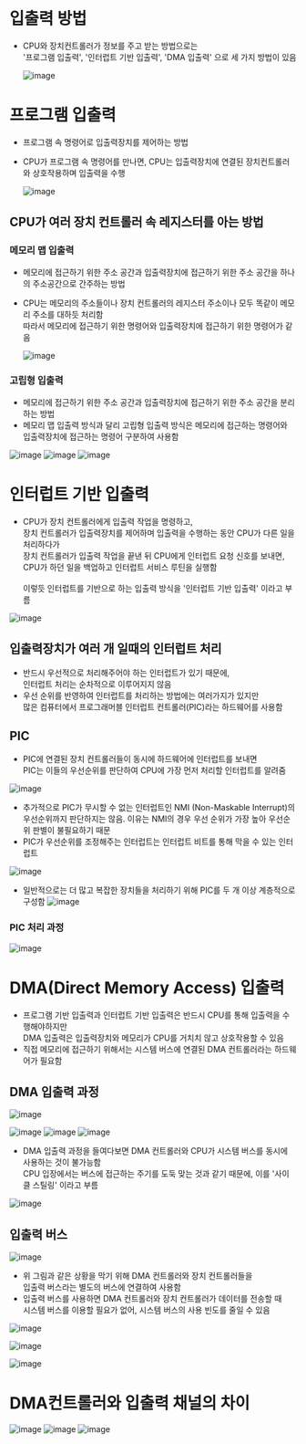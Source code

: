 # 입출력 방법
- CPU와 장치컨트롤러가 정보를 주고 받는 방법으로는 <br>
  '프로그램 입출력', '인터럽트 기반 입출력', 'DMA 입출력' 으로 세 가지 방법이 있음

  ![image](https://github.com/user-attachments/assets/d1f07c28-a4e4-4e0d-b67b-ac8a862a25f5)

# 프로그램 입출력
- 프로그램 속 명령어로 입출력장치를 제어하는 방법
- CPU가 프로그램 속 명령어를 만나면, CPU는 입출력장치에 연결된 장치컨트롤러와 상호작용하며 입출력을 수행

  ![image](https://github.com/user-attachments/assets/430c26a5-abee-419d-b862-ecbba766bfb8)

## CPU가 여러 장치 컨트롤러 속 레지스터를 아는 방법

### 메모리 맵 입출력
- 메모리에 접근하기 위한 주소 공간과 입출력장치에 접근하기 위한 주소 공간을 하나의 주소공간으로 간주하는 방법
- CPU는 메모리의 주소들이나 장치 컨트롤러의 레지스터 주소이나 모두 똑같이 메모리 주소를 대하듯 처리함 <br>
  따라서 메모리에 접근하기 위한 명령어와 입출력장치에 접근하기 위한 명령어가 같음

  ![image](https://github.com/user-attachments/assets/3548c29e-0096-4534-9843-37ef6ecc4dd7)

### 고립형 입출력
- 메모리에 접근하기 위한 주소 공간과 입출력장치에 접근하기 위한 주소 공간을 분리하는 방법
- 메모리 맵 입출력 방식과 달리 고립형 입출력 방식은 메모리에 접근하는 명령어와 <br>
  입출력장치에 접근하는 명령어 구분하여 사용함

![image](https://github.com/user-attachments/assets/26abe04b-5ae9-45e8-af94-a6ff566f428b)
![image](https://github.com/user-attachments/assets/f80b2bb7-d751-4330-a0cd-1b0c25e1a066)
![image](https://github.com/user-attachments/assets/f4b4bf3f-a0b0-48c3-a73c-03b99cccfcc1)

# 인터럽트 기반 입출력
- CPU가 장치 컨트롤러에게 입출력 작업을 명령하고, <br>
  장치 컨트롤러가 입출력장치를 제어하며 입출력을 수행하는 동안 CPU가 다른 일을 처리하다가 <br>
  장치 컨트롤러가 입출력 작업을 끝낸 뒤 CPU에게 인터럽트 요청 신호를 보내면, <br>
  CPU가 하던 일을 백업하고 인터럽트 서비스 루틴을 실행함 <br><br>
  이렇듯 인터럽트를 기반으로 하는 입출력 방식을 '인터럽트 기반 입출력' 이라고 부름

![image](https://github.com/user-attachments/assets/b22add4a-c604-4d52-8150-d60dab30f7bc)

## 입출력장치가 여러 개 일때의 인터럽트 처리
- 반드시 우선적으로 처리해주어야 하는 인터럽트가 있기 때문에, <br>
  인터럽트 처리는 순차적으로 이루어지지 않음
- 우선 순위를 반영하여 인터럽트를 처리하는 방법에는 여러가지가 있지만 <br>
  많은 컴퓨터에서 프로그래머블 인터럽트 컨트롤러(PIC)라는 하드웨어를 사용함

## PIC
- PIC에 연결된 장치 컨트롤러들이 동시에 하드웨어에 인터럽트를 보내면 <br>
  PIC는 이들의 우선순위를 판단하여 CPU에 가장 먼저 처리할 인터럽트를 알려줌

![image](https://github.com/user-attachments/assets/d90c6664-8740-4558-b041-1180fe7823a4)

- 추가적으로 PIC가 무시할 수 없는 인터럽트인 NMI (Non-Maskable Interrupt)의 <br>
  우선순위까지 판단하지는 않음. 이유는 NMI의 경우 우선 순위가 가장 높아 우선순위 판별이 불필요하기 때문
- PIC가 우선순위를 조정해주는 인터럽트는 인터럽트 비트를 통해 막을 수 있는 인터럽트
  
![image](https://github.com/user-attachments/assets/3a28698e-132c-4866-b2f9-9b435594e30a)

- 일반적으로는 더 많고 복잡한 장치들을 처리하기 위해 PIC를 두 개 이상 계층적으로 구성함
![image](https://github.com/user-attachments/assets/f033f101-cc82-41ce-8532-933275cc78bc)

### PIC 처리 과정
![image](https://github.com/user-attachments/assets/5a542933-0c5e-4235-8a5e-26faba09a72a)

# DMA(Direct Memory Access) 입출력
- 프로그램 기반 입출력과 인터럽트 기반 입출력은 반드시 CPU를 통해 입출력을 수행해야하지만 <br>
  DMA 입출력은 입출력장치와 메모리가 CPU를 거치치 않고 상호작용할 수 있음
- 직접 메모리에 접근하기 위해서는 시스템 버스에 연결된 DMA 컨트롤러라는 하드웨어가 필요함

## DMA 입출력 과정
![image](https://github.com/user-attachments/assets/153fe2e5-2977-4e9d-91c1-8d64c973b7e9)

![image](https://github.com/user-attachments/assets/542b6c51-6088-4bab-92f0-3116efe6a864)
![image](https://github.com/user-attachments/assets/4711c54e-fd45-4f3a-bd74-0fa92ed1f16e)
![image](https://github.com/user-attachments/assets/30e200ed-6cac-4e21-bf60-4d4af1ede35b)

- DMA 입출력 과정을 들여다보면 DMA 컨트롤러와 CPU가 시스템 버스를 동시에 사용하는 것이 불가능함 <br>
  CPU 입장에서는 버스에 접근하는 주기를 도둑 맞는 것과 같기 때문에, 이를 '사이클 스틸링' 이라고 부름

![image](https://github.com/user-attachments/assets/ac468968-9f60-4e7e-a76b-77d1b644dde7)

 ## 입출력 버스 
![image](https://github.com/user-attachments/assets/071195ac-356e-4d11-a000-38b87a7334bd)

- 위 그림과 같은 상황을 막기 위해 DMA 컨트롤러와 장치 컨트롤러들을 <br>
  입출력 버스라는 별도의 버스에 연결하여 사용함
- 입출력 버스를 사용하면 DMA 컨트롤러와 장치 컨트롤러가 데이터를 전송할 때 <br>
  시스템 버스를 이용할 필요가 없어, 시스템 버스의 사용 빈도를 줄일 수 있음

![image](https://github.com/user-attachments/assets/926b1fb6-0654-4b7f-a934-116857282316)

![image](https://github.com/user-attachments/assets/5309d033-4fe3-4dd7-b131-83ef2e5d8249)

![image](https://github.com/user-attachments/assets/90c10aa3-281c-4c5c-81dd-88381128cb9f)

# DMA컨트롤러와 입출력 채널의 차이
![image](https://github.com/user-attachments/assets/3df166dc-e99c-4247-a244-72f1e144efd1)
![image](https://github.com/user-attachments/assets/608626c0-f5e2-4342-95bc-19ba289837e2)
![image](https://github.com/user-attachments/assets/88e0d45c-8561-43d1-899b-ccb1531ad237)
